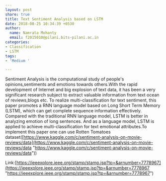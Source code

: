 ```yaml
---
layout: post
share: true
title: Text Sentiment Analysis based on LSTM
date: 2018-08-25 10:34:39 +0530
author:
  name: Namrata Mohanty
  email: f2015010@pilani.bits-pilani.ac.in
categories:
- Classification
- LSTM
tags:
- 'Medium '

---
```

Sentiment Analysis is the computational study of people's opinions,sentiments and emotions towards others.With the rapid development of Internet and big explosion of text data, it has been a very significant research subject to extract valuable information from text ocean of reviews,blogs etc.  To realize multi-classification for text sentiment, this paper promotes a RNN language model based on Long Short Term Memory (LSTM), which can get complete sequence information effectively. Compared with the traditional RNN language model, LSTM is better in analyzing emotion of long sentences. And as a language model, LSTM is applied to achieve multi-classification for text emotional attributes.To implement this paper one can use Rotten Tomatoes dataset([https://www.kaggle.com/c/sentiment-analysis-on-movie-reviews/data](https://www.kaggle.com/c/sentiment-analysis-on-movie-reviews/data "https://www.kaggle.com/c/sentiment-analysis-on-movie-reviews/data"))

Link:[https://ieeexplore.ieee.org/stamp/stamp.jsp?tp=&arnumber=7778967](https://ieeexplore.ieee.org/stamp/stamp.jsp?tp=&arnumber=7778967 "https://ieeexplore.ieee.org/stamp/stamp.jsp?tp=&arnumber=7778967")